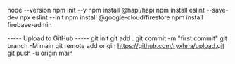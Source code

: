 node --version
npm init --y
npm install @hapi/hapi
npm install eslint --save-dev
npx eslint --init
npm install @google-cloud/firestore
npm install firebase-admin


----- Upload to GitHub -----
git init
git add .
git commit -m "first commit"
git branch -M main
git remote add origin https://github.com/ryxhna/upload.git
git push -u origin main